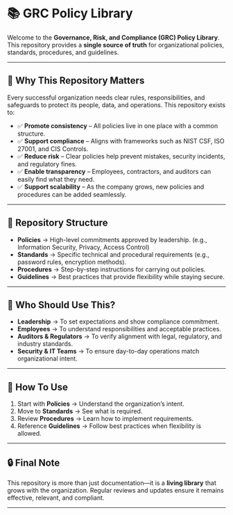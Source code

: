 # 📚 GRC Policy Library

Welcome to the **Governance, Risk, and Compliance (GRC) Policy Library**.  
This repository provides a **single source of truth** for organizational policies, standards, procedures, and guidelines.

---

## 🌟 Why This Repository Matters
Every successful organization needs clear rules, responsibilities, and safeguards to protect its people, data, and operations. This repository exists to:

- ✅ **Promote consistency** – All policies live in one place with a common structure.  
- ✅ **Support compliance** – Aligns with frameworks such as NIST CSF, ISO 27001, and CIS Controls.  
- ✅ **Reduce risk** – Clear policies help prevent mistakes, security incidents, and regulatory fines.  
- ✅ **Enable transparency** – Employees, contractors, and auditors can easily find what they need.  
- ✅ **Support scalability** – As the company grows, new policies and procedures can be added seamlessly.  

---

## 📂 Repository Structure
- **Policies** → High-level commitments approved by leadership. (e.g., Information Security, Privacy, Access Control)  
- **Standards** → Specific technical and procedural requirements (e.g., password rules, encryption methods).  
- **Procedures** → Step-by-step instructions for carrying out policies.  
- **Guidelines** → Best practices that provide flexibility while staying secure.  

---

## 🎯 Who Should Use This?
- **Leadership** → To set expectations and show compliance commitment.  
- **Employees** → To understand responsibilities and acceptable practices.  
- **Auditors & Regulators** → To verify alignment with legal, regulatory, and industry standards.  
- **Security & IT Teams** → To ensure day-to-day operations match organizational intent.  

---

## 🚀 How To Use
1. Start with **Policies** → Understand the organization’s intent.  
2. Move to **Standards** → See what is required.  
3. Review **Procedures** → Learn how to implement requirements.  
4. Reference **Guidelines** → Follow best practices when flexibility is allowed.  

---

## 🔒 Final Note
This repository is more than just documentation—it is a **living library** that grows with the organization. Regular reviews and updates ensure it remains effective, relevant, and compliant.  

---

